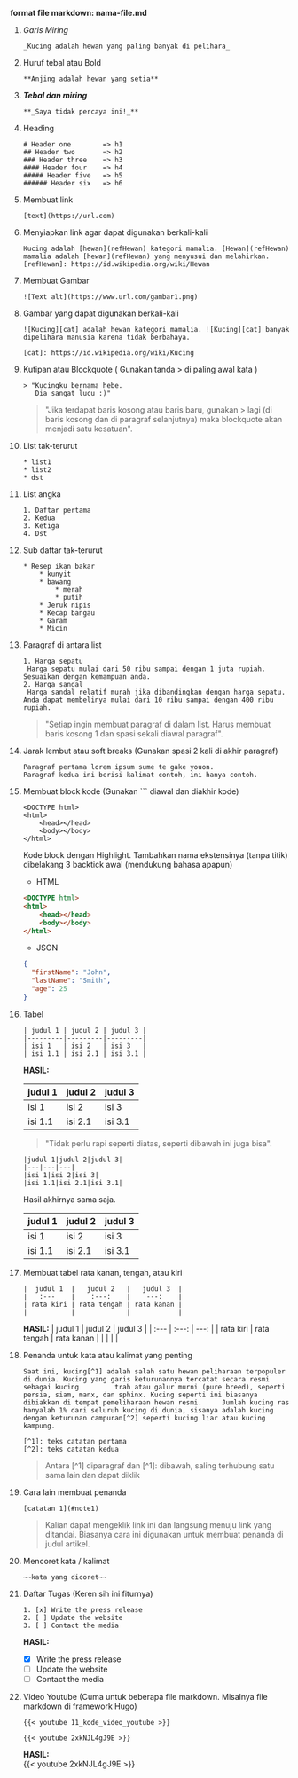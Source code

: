 **format file markdown:   nama-file.md**

1.  _Garis Miring_  
    ```
    _Kucing adalah hewan yang paling banyak di pelihara_
    ```
    
2.  Huruf tebal atau Bold  
    ```
    **Anjing adalah hewan yang setia**
    ```
    
3.  **_Tebal dan miring_**  
    ```
    **_Saya tidak percaya ini!_**
    ```
    
4.  Heading  
    ```
    # Header one        => h1
    ## Header two       => h2
    ### Header three    => h3
    #### Header four    => h4
    ##### Header five   => h5
    ###### Header six   => h6
    ```

5.  Membuat link  
    ```
    [text](https://url.com)
    ```
    
6.  Menyiapkan link agar dapat digunakan berkali-kali  
    ```
    Kucing adalah [hewan](refHewan) kategori mamalia. [Hewan](refHewan) mamalia adalah [hewan](refHewan) yang menyusui dan melahirkan.
    [refHewan]: https://id.wikipedia.org/wiki/Hewan
    ```
    
7.  Membuat Gambar  
    ```
    ![Text alt](https://www.url.com/gambar1.png)
    ```
    
8.  Gambar yang dapat digunakan berkali-kali  
    ```
    ![Kucing][cat] adalah hewan kategori mamalia. ![Kucing][cat] banyak dipelihara manusia karena tidak berbahaya.
    
    [cat]: https://id.wikipedia.org/wiki/Kucing
    ```
    
9.  Kutipan atau Blockquote ( Gunakan tanda > di paling awal kata )  
    ```
    > "Kucingku bernama hebe.
       Dia sangat lucu :)"
    ```  
    > "Jika terdapat baris kosong atau baris baru, gunakan > lagi (di baris kosong dan di paragraf selanjutnya) maka blockquote akan menjadi satu kesatuan".
    
    
10. List tak-terurut  
    ```
    * list1
    * list2
    * dst
    ```

11. List angka  
    ```
    1. Daftar pertama
    2. Kedua
    3. Ketiga
    4. Dst
    ```

12. Sub daftar tak-terurut  
    ```
    * Resep ikan bakar
        * kunyit
        * bawang
            * merah
            * putih
        * Jeruk nipis
        * Kecap bangau
        * Garam
        * Micin
    ```
    
13. Paragraf di antara list  
    ```
    1. Harga sepatu  
     Harga sepatu mulai dari 50 ribu sampai dengan 1 juta rupiah. Sesuaikan dengan kemampuan anda.
    2. Harga sandal  
     Harga sandal relatif murah jika dibandingkan dengan harga sepatu. Anda dapat membelinya mulai dari 10 ribu sampai dengan 400 ribu rupiah.
    ```

    > "Setiap ingin membuat paragraf di dalam list. Harus membuat baris kosong 1 dan spasi sekali diawal paragraf".
    
14. Jarak lembut atau soft breaks (Gunakan spasi 2 kali di akhir paragraf)  
    ```
    Paragraf pertama lorem ipsum sume te gake youon.  
    Paragraf kedua ini berisi kalimat contoh, ini hanya contoh.
    ```

15. Membuat block kode (Gunakan ``` diawal dan diakhir kode)  
    
    ```
    <DOCTYPE html>
    <html>
        <head></head>
        <body></body>
    </html>
    ```
    
    Kode block dengan Highlight. Tambahkan nama ekstensinya (tanpa titik) dibelakang 3 backtick awal (mendukung bahasa apapun)
    - HTML 
    ```html
    <DOCTYPE html>
    <html>
        <head></head>
        <body></body>
    </html>
    ```
    - JSON  
    ```json
    {
      "firstName": "John",
      "lastName": "Smith",
      "age": 25
    }
    ```

16. Tabel  
    ```
    | judul 1 | judul 2 | judul 3 |
    |---------|---------|---------|
    | isi 1   | isi 2   | isi 3   |
    | isi 1.1 | isi 2.1 | isi 3.1 |
    ```

    **HASIL:**  

    | judul 1 | judul 2 | judul 3 |
    |---------|---------|---------|
    | isi 1   | isi 2   | isi 3   |
    | isi 1.1 | isi 2.1 | isi 3.1 |  
    
    > "Tidak perlu rapi seperti diatas, seperti dibawah ini juga bisa".  
    
    ```
    |judul 1|judul 2|judul 3|
    |---|---|---|
    |isi 1|isi 2|isi 3|
    |isi 1.1|isi 2.1|isi 3.1|
    ```
    
    Hasil akhirnya sama saja.

    |judul 1|judul 2|judul 3|
    |---|---|---|
    |isi 1|isi 2|isi 3|  
    |isi 1.1|isi 2.1|isi 3.1|  
    
17. Membuat tabel rata kanan, tengah, atau kiri  
    ```
    |  judul 1  |   judul 2   |   judul 3  |
    |   :---    |    :---:    |    ---:    |
    | rata kiri | rata tengah | rata kanan |
    |           |             |            |
    ```

    **HASIL:**
    |  judul 1  |   judul 2   |   judul 3  |
    |   :---    |    :---:    |    ---:    |
    | rata kiri | rata tengah | rata kanan |
    |           |             |            |  

18. Penanda untuk kata atau kalimat yang penting  
    ```
    Saat ini, kucing[^1] adalah salah satu hewan peliharaan terpopuler di dunia. Kucing yang garis keturunannya tercatat secara resmi sebagai kucing         trah atau galur murni (pure breed), seperti persia, siam, manx, dan sphinx. Kucing seperti ini biasanya dibiakkan di tempat pemeliharaan hewan resmi.     Jumlah kucing ras hanyalah 1% dari seluruh kucing di dunia, sisanya adalah kucing dengan keturunan campuran[^2] seperti kucing liar atau kucing           kampung.

    [^1]: teks catatan pertama
    [^2]: teks catatan kedua
    ```
    
    > Antara [^1] diparagraf dan [^1]: dibawah, saling terhubung satu sama lain dan dapat diklik

19. Cara lain membuat penanda  
    ```
    [catatan 1](#note1)
    ```
    
    > Kalian dapat mengeklik link ini dan langsung menuju link yang ditandai. Biasanya cara ini digunakan untuk membuat penanda di judul artikel.

20. Mencoret kata / kalimat  
    ```
    ~~kata yang dicoret~~
    ```
    
21. Daftar Tugas (Keren sih ini fiturnya)  
    ```  
    1. [x] Write the press release
    2. [ ] Update the website
    3. [ ] Contact the media
    ```

    **HASIL:**
    - [x] Write the press release
    - [ ] Update the website
    - [ ] Contact the media

22. Video Youtube (Cuma untuk beberapa file markdown. Misalnya file markdown di framework Hugo)  
    ```
    {{< youtube 11_kode_video_youtube >}}
    
    {{< youtube 2xkNJL4gJ9E >}}
    ```

    **HASIL:**  
    {{< youtube 2xkNJL4gJ9E >}}

